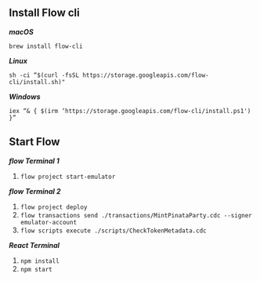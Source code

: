 ## Install Flow cli

***macOS***

`brew install flow-cli`

***Linux***

`sh -ci “$(curl -fsSL https://storage.googleapis.com/flow-cli/install.sh)"`

***Windows***

`iex “& { $(irm ‘https://storage.googleapis.com/flow-cli/install.ps1') }”`

## Start Flow
***flow Terminal 1***

1. `flow project start-emulator`

***flow Terminal 2***

1. `flow project deploy`
2. `flow transactions send ./transactions/MintPinataParty.cdc --signer emulator-account`
3. `flow scripts execute ./scripts/CheckTokenMetadata.cdc`

***React Terminal***

1. `npm install`
2. `npm start`

